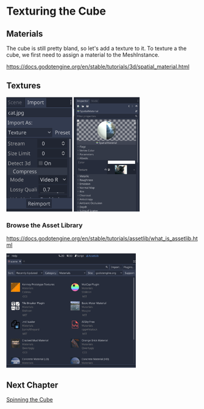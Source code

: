 # Texturing the Cube

## Materials

The cube is still pretty bland, so let's add a texture to it.
To texture a the cube, we first need to assign a material to the MeshInstance.

https://docs.godotengine.org/en/stable/tutorials/3d/spatial_material.html

## Textures

<img src="images/textureimport.png" height="300">

<img src="images/materialtexture.png" height="300">

### Browse the Asset Library

https://docs.godotengine.org/en/stable/tutorials/assetlib/what_is_assetlib.html

<img src="images/assetlibrarymaterials.png" height="300">

## Next Chapter

[Spinning the Cube](../chapter6/README.md)


